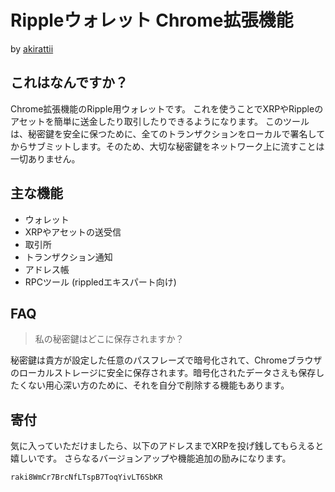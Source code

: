 # Rippleウォレット Chrome拡張機能
  
  by [akirattii](https://plus.google.com/+AkiraTanakaakirattii)

## これはなんですか？

Chrome拡張機能のRipple用ウォレットです。
これを使うことでXRPやRippleのアセットを簡単に送金したり取引したりできるようになります。
このツールは、秘密鍵を安全に保つために、全てのトランザクションをローカルで署名してからサブミットします。そのため、大切な秘密鍵をネットワーク上に流すことは一切ありません。

## 主な機能

+ ウォレット
+ XRPやアセットの送受信
+ 取引所
+ トランザクション通知
+ アドレス帳
+ RPCツール (rippledエキスパート向け)

## FAQ

> 私の秘密鍵はどこに保存されますか？

秘密鍵は貴方が設定した任意のパスフレーズで暗号化されて、Chromeブラウザのローカルストレージに安全に保存されます。暗号化されたデータさえも保存したくない用心深い方のために、それを自分で削除する機能もあります。


## 寄付

気に入っていただけましたら、以下のアドレスまでXRPを投げ銭してもらえると嬉しいです。
さらなるバージョンアップや機能追加の励みになります。

`raki8WmCr7BrcNfLTspB7ToqYivLT6SbKR`

